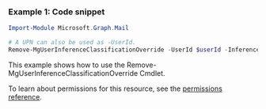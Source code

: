 ### Example 1: Code snippet

```powershellImport-Module Microsoft.Graph.Mail

# A UPN can also be used as -UserId.
Remove-MgUserInferenceClassificationOverride -UserId $userId -InferenceClassificationOverrideId $inferenceClassificationOverrideId
```
This example shows how to use the Remove-MgUserInferenceClassificationOverride Cmdlet.
To learn about permissions for this resource, see the [permissions reference](/graph/permissions-reference).

